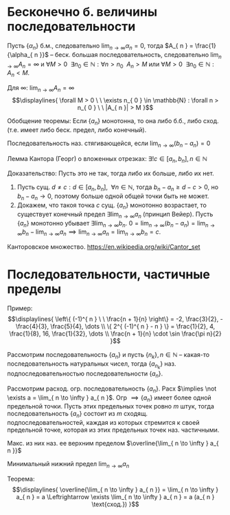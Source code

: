 # Бесконечно б. величины последовательности 
Пусть $\{ \alpha_{ n } \}$ б.м., следовательно $\lim_{ n \to \infty } \alpha_{ n } = 0$, тогда $A_{ n } = \frac{1}{\alpha_{ n }}$ – беск. большая последовательность, следовательно $\lim_{ n \to \infty }A_{ n } = \infty$ и $\forall M > 0 \ \ \exists n_{ 0 } \in \mathbb{N} : \forall n > n_{ 0 } \ \ A_{ n } > M$ или $\forall M > 0 \ \ \exists n_{ 0 } \in \mathbb{N} : A_{ n } < M$. 

Для $\infty$: $\lim_{ n \to \infty } A_{ n } = \infty$ 
$$\displaylines{
\forall M > 0 \ \ \exists n_{ 0 } \in \mathbb{N} : \forall n > n_{ 0 } \ \ |A_{ n }| > M
}$$

Обобщение теоремы: Если $\{ a_{ n } \}$ монотонна, то она либо б.б., либо сход. (т.е. имеет либо беск. предел, либо конечный). 

Последовательность наз. стягивающейся, если $\lim_{ n \to \infty } (b_{ n } - a_{ n }) = 0$

Лемма Кантора (Георг) о вложенных отрезках: $\exists! c \in [a_{ n }, b_{ n }], n \in \mathbb{N}$ 

Доказательство: Пусть это не так, тогда либо их больше, либо их нет. 
1. Пусть сущ. $d \neq с : d \in [a_{ n }, b_{ n }], \ \ \forall n \in \mathbb{N}$, тогда $b_{ n } - a_{ n } \geq d - c > 0$, но $b_{ n } - a_{ n } \to 0$, поэтому больше одной общей точки быть не может. 
2. Докажем, что такоя точка $c$ сущ. $\{ a_{ n } \}$ монотонно возрастает, то существует конечный предел $\exists \lim_{ n \to \infty } a_{ n }$ (принцип Вейер). Пусть $\{ a_{ n } \}$ монотонно убывает $\exists \lim_{ n \to \infty }b_{ n }$. $0 = \lim_{ n \to \infty } (b_{ n } - a_{ n }) = \lim_{ n \to \infty } b_{ n } - \lim_{ n \to \infty } a_{ n } \implies \lim_{ n \to \infty }a_{ n } = \lim_{ n \to \infty }b_{ n } = c$.  

Канторовское множество. https://en.wikipedia.org/wiki/Cantor_set

# Последовательности, частичные пределы 
Пример: 
$$\displaylines{
\left\{  (-1)^{ n } \ \ \frac{n + 1}{n}  \right\} = -2, \frac{3}{2}, -\frac{4}{3}, \frac{5}{4}, \dots \\ 
\{ 2^{ (-1)^{ n } - n } \} = \frac{1}{2}, 4, \frac{1}{8}, 16, \frac{1}{32}, \dots \\ 
\frac{n + 1}{n} \cdot \sin \frac{\pi n}{2}
}$$

Рассмотрим последовательность $\{ a_{ n } \}$ и пусть $\{ n_{ k } \}, n \in \mathbb{N}$ – какая-то последовательность натуральных чисел, тогда $\{ a_{ n_{ k } } \}$ наз. подпоследовательностью последовательности $\{ a_{ n } \}$. 

Рассмотрим расход. огр. последовательность $\{ a_{ n } \}$. Расх $\implies \not \exists a = \lim_{ n \to \infty } a_{ n }$. Огр $\implies \{ a_{ n } \}$ имеет более одной предельной точки. Пусть этих предельных точек ровно $m$ штук, тогда последовательность $\{ a_{ n } \}$ состоит из $m$ сходящ. подпоследовательностей, каждая из которых стремится к своей предельной точке, которая из этих предельных точек наз. частичными. 

Макс. из них наз. ее верхним пределом $\overline{\lim_{ n \to \infty } a_{ n }}$
 
Минимальный нижний предел $\lim_{ n \to \infty }a_{ n }$

Теорема: 
$$\displaylines{
\overline{\lim_{ n \to \infty } a_{ n }} = \lim_{ n \to \infty } a_{ n } = a \Leftrightarrow \exists \lim_{ n \to \infty } a_{ n } = a (a_{ n } \text{сход.})
}$$


